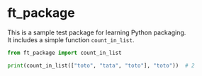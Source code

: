 # ft_package

This is a sample test package for learning Python packaging.  
It includes a simple function `count_in_list`.

```python
from ft_package import count_in_list

print(count_in_list(["toto", "tata", "toto"], "toto"))  # 2